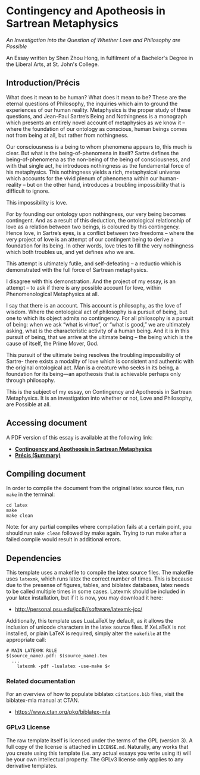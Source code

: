# Contingency and Apotheosis in Sartrean Metaphysics

*An Investigation into the Question of Whether Love and Philosophy are Possible*

An Essay written by Shen Zhou Hong, in fulfilment of a Bachelor's Degree in the Liberal Arts, at St. John's College.

## Introduction/Précis

What does it mean to be human? What does it mean to be? These are the eternal questions of Philosophy, the inquiries which aim to ground the experiences of our human reality. Metaphysics is the proper study of these questions, and Jean-Paul Sartre’s Being and Nothingness is a monograph which presents an entirely novel account of metaphysics as we know it – where the foundation of our ontology as conscious, human beings comes not from being at all, but rather from nothingness. 

Our consciousness is a being to whom phenomena appears to, this much is clear. But what is the being-of-phenomena in itself? Sartre defines the being-of-phenomena as the non-being of the being of consciousness, and with that single act, he introduces nothingness as the fundamental force of his metaphysics. This nothingness yields a rich, metaphysical universe which accounts for the vivid plenum of phenomena within our human-reality – but on the other hand, introduces a troubling impossibility that is difficult to ignore. 

This impossibility is love. 

For by founding our ontology upon nothingness, our very being becomes contingent. And as a result of this deduction, the ontological relationship of love as a relation between two beings, is coloured by this contingency. Hence love, in Sartre’s eyes, is a conflict between two freedoms – where the very project of love is an attempt of our contingent being to derive a foundation for its being. In other words, love tries to fill the very nothingness which both troubles us, and yet defines who we are.  

This attempt is ultimately futile, and self-defeating – a reductio which is demonstrated with the full force of Sartrean metaphysics. 

I disagree with this demonstration. And the project of my essay, is an attempt – to ask if there is any possible account for love, within Phenomenological Metaphysics at all. 

I say that there is an account. This account is philosophy, as the love of wisdom. Where the ontological act of philosophy is a pursuit of being, but one to which its object admits no contingency. For all philosophy is a pursuit of being: when we ask “what is virtue”, or “what is good,” we are ultimately asking, what is the characteristic activity of a human being. And it is in this pursuit of being, that we arrive at the ultimate being – the being which is the cause of itself, the Prime Mover, God.  

This pursuit of the ultimate being resolves the troubling impossibility of Sartre- there exists a modality of love which is consistent and authentic with the original ontological act. Man is a creature who seeks in its being, a foundation for its being—an apotheosis that is achievable perhaps only through philosophy.  

This is the subject of my essay, on Contingency and Apotheosis in Sartrean Metaphysics. It is an investigation into whether or not, Love and Philosophy, are Possible at all. 

## Accessing document
A PDF version of this essay is available at the following link:

* [**Contingency and Apotheosis in Sartrean Metaphysics**](./latex/sartre-essay.pdf)
* [**Précis (Summary)**](./precis.md)

## Compiling document

In order to compile the document from the original latex source files, run `make` in the terminal:

```
cd latex
make
make clean
```

Note: for any partial compiles where compilation fails at a certain point, you
should run `make clean` followed by make again. Trying to run make after a
failed compile would result in additional errors.

## Dependencies
This template uses a makefile to compile the latex source files. The makefile
uses `latexmk`, which runs latex the correct number of times. This is because
due to the presense of figures, tables, and biblatex databases, latex needs to
be called multiple times in some cases. Latexmk should be included in your
latex installation, but if it is now, you may download it here:

* http://personal.psu.edu/jcc8//software/latexmk-jcc/

Additionally, this template uses LuaLaTeX by default, as it allows
the inclusion of unicode characters in the latex source files. If XeLaTeX is
not installed, or plain LaTeX is required, simply alter the `makefile` at the
appropriate call:

```
# MAIN LATEXMK RULE
$(source_name).pdf: $(source_name).tex
  ...
	latexmk -pdf -lualatex -use-make $<
```

### Related documentation
For an overview of how to populate biblatex `citations.bib` files, visit the
biblatex-mla manual at CTAN.

* https://www.ctan.org/pkg/biblatex-mla

### GPLv3 License
The raw template itself is licensed under the terms of the GPL (version 3). A
full copy of the license is attached in `LICENSE.md`. Naturally, any works
that you create using this template (i.e. any actual essays you write using
it) will be your own intellectual property. The GPLv3 license only applies to
any derivative templates.

